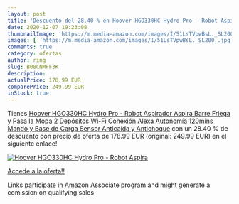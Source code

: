 ```yaml
---
layout: post
title: 'Descuento del 28.40 % en Hoover HGO330HC Hydro Pro - Robot Aspira'
date: 2020-12-07 19:23:08
thumbnailImage: 'https://m.media-amazon.com/images/I/51LsTVpwBsL._SL200_.jpg'
images: [ 'https://m.media-amazon.com/images/I/51LsTVpwBsL._SL200_.jpg' ]
comments: true
category: ofertas
author: ring
slug: B08CNMFF3K
description:
actualPrice: 178.99 EUR
comparePrice: 249.99 EUR
inStock: true
---
```


Tienes [Hoover HGO330HC Hydro Pro - Robot Aspirador  Aspira  Barre  Friega y Pasa la Mopa  2 Depósitos  Wi-Fi  Conexión Alexa  Autonomía 120mins  Mando y Base de Carga  Sensor Anticaída y Antichoque](https://www.amazon.es/dp/B08CNMFF3K/?tag=tolees-21) con un 28.40 % de descuento con precio de oferta de 178.99 EUR (original: 249.99 EUR) en el siguiente enlace!

[![Hoover HGO330HC Hydro Pro - Robot Aspira](https://m.media-amazon.com/images/I/51LsTVpwBsL._SL200_.jpg)](https://www.amazon.es/dp/B08CNMFF3K/?tag=tolees-21)

[Accede a la oferta!!](https://www.amazon.es/dp/B08CNMFF3K/?tag=tolees-21)

Links participate in Amazon Associate program and might generate a comission on qualifying sales


